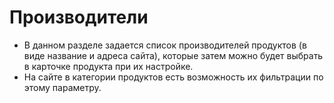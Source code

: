 # Производители
* В данном разделе задается список производителей продуктов (в виде название и адреса сайта), которые затем можно будет выбрать в карточке продукта при их настройке.
* На сайте в категории продуктов есть возможность их фильтрации по этому параметру.
